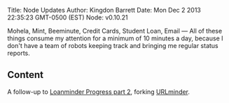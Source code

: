 Title: Node Updates
Author: Kingdon Barrett
Date: Mon Dec  2 2013 22:35:23 GMT-0500 (EST)
Node: v0.10.21

Mohela, Mint, Beeminute, Credit Cards, Student Loan, Email — All of these
things consume my attention for a minimum of 10 minutes a day, because I don't
have a team of robots keeping track and bringing me regular status reports.

## Content

A follow-up to [Loanminder Progress part 2][], forking [URLminder][].

[Loanminder Progress]: http://marty.nerdland.info/loanminder-progress
[Loanminder Progress part 2]: http://nerdland.info/loanminder-progress-part-two
[URLminder]: https://github.com/beeminder/urlminder
